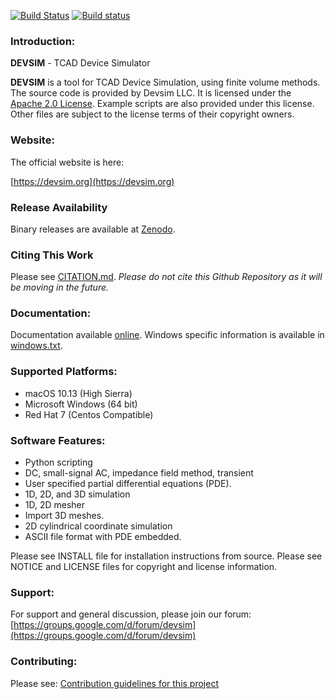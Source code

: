 [![Build Status](https://travis-ci.org/devsim/devsim.svg?branch=master)](https://travis-ci.org/devsim/devsim)
[![Build status](https://ci.appveyor.com/api/projects/status/github/devsim/devsim?branch=master&svg=true)](https://ci.appveyor.com/project/devsim/devsim)

### Introduction:
**DEVSIM** - TCAD Device Simulator

**DEVSIM** is a tool for TCAD Device Simulation, using finite volume methods.  The source code is provided by Devsim LLC.
It is licensed under the [Apache 2.0 License](https://www.apache.org/licenses/LICENSE-2.0.html).  Example scripts are also provided under this license.  Other files are subject to the license terms of their copyright owners.

### Website:

The official website is here:

[https://devsim.org](https://devsim.org)

### Release Availability

Binary releases are available at [Zenodo](https://doi.org/10.5281/zenodo.1186952).

### Citing This Work

Please see [CITATION.md](CITATION.md).  *Please do not cite this Github Repository as it will be moving in the future.*

### Documentation:

Documentation available [online](https://devsim.org/introduction.html#documentation).  Windows specific information is available in [windows.txt](windows.txt).

### Supported Platforms:
* macOS 10.13 (High Sierra)
* Microsoft Windows (64 bit)
* Red Hat 7 (Centos Compatible)


### Software Features:
* Python scripting 
* DC, small-signal AC, impedance field method, transient
* User specified partial differential equations (PDE).
* 1D, 2D, and 3D simulation
* 1D, 2D mesher
* Import 3D meshes.
* 2D cylindrical coordinate simulation
* ASCII file format with PDE embedded.

Please see INSTALL file for installation instructions from source.  Please see 
NOTICE and LICENSE files for copyright and license information.

### Support:

For support and general discussion, please join our forum:
[https://groups.google.com/d/forum/devsim](https://groups.google.com/d/forum/devsim)

### Contributing:

Please see:
[Contribution guidelines for this project](CONTRIBUTING.md)

